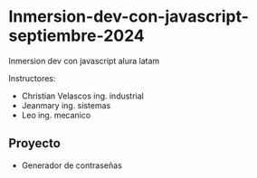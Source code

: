 # Inmersion-dev-con-javascript-septiembre-2024
Inmersion dev con javascript alura latam

Instructores:
- Christian Velascos ing. industrial
- Jeanmary ing. sistemas
- Leo ing. mecanico

## Proyecto

- Generador de contraseñas
